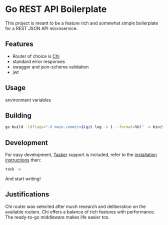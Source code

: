 # Go REST API Boilerplate

This project is meant to be a feature rich and somewhat simple boilerplate for a
REST JSON API microservice.


## Features

- Router of choice is [Chi](https://github.com/go-chi/chi)
- standard error responses
- swagger and json-schema validation
- jwt



## Usage

environment variables


## Building

```bash
go build -ldflags="-X main.commit=$(git log -n 1 --format=%h)" -o bin/server ./cmd/server/main.go
```


## Development

For easy development, [Tasker](https://taskfile.dev) support is included, refer to the
[installation instructions](https://taskfile.dev/#/installation) then:

```bash
task -w
```

And start writing!


## Justifications

Chi router was selected after much research and deliberation on the available routers.
Chi offers a balance of rich features with performance. The ready-to-go middleware
makes life easier too.

